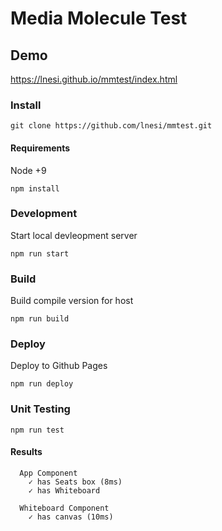 # Media Molecule Test

## Demo

https://lnesi.github.io/mmtest/index.html

### Install

```
git clone https://github.com/lnesi/mmtest.git
```

#### Requirements
Node +9
```
npm install
```

### Development
Start local devleopment server
```
npm run start
```
### Build
Build compile version for host
```
npm run build
```
### Deploy

Deploy to Github Pages

```
npm run deploy
```
### Unit Testing

```
npm run test
```

#### Results
```
  App Component
    ✓ has Seats box (8ms)
    ✓ has Whiteboard

  Whiteboard Component
    ✓ has canvas (10ms)
```